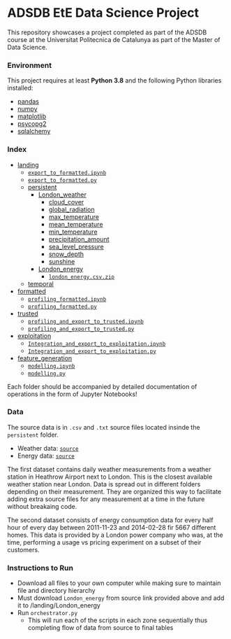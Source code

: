 # ADSDB EtE Data Science Project
This repository showcases a project completed as part of the ADSDB course at the Universitat Politecnica de Catalunya as part of the Master of Data Science. 

### Environment

This project requires at least **Python 3.8** and the following Python libraries installed:

- [pandas](https://pandas.pydata.org/docs/)
- [numpy](https://numpy.org/doc/)
- [matplotlib](https://matplotlib.org/stable/users/index.html)
- [psycopg2](https://pypi.org/project/psycopg2/)
- [sqlalchemy](https://docs.sqlalchemy.org/en/14/)

### Index
- [landing](https://github.com/emmanuelfwerr/ADSDB-EtE-Data-Science-Project/tree/main/landing)
  - [`export_to_formatted.ipynb`](https://github.com/emmanuelfwerr/ADSDB-EtE-Data-Science-Project/blob/main/landing/export_to_formatted.ipynb)
  - [`export_to_formatted.py`](https://github.com/emmanuelfwerr/ADSDB-EtE-Data-Science-Project/blob/main/landing/export_to_formatted.py)
  - [persistent](https://github.com/emmanuelfwerr/ADSDB-EtE-Data-Science-Project/tree/main/landing/persistent)
    - [London_weather](https://github.com/emmanuelfwerr/ADSDB-EtE-Data-Science-Project/tree/main/landing/persistent/London_weather)
      - [cloud_cover](https://github.com/emmanuelfwerr/ADSDB-EtE-Data-Science-Project/tree/main/landing/persistent/London_weather/cloud_cover)
      - [global_radiation](https://github.com/emmanuelfwerr/ADSDB-EtE-Data-Science-Project/tree/main/landing/persistent/London_weather/global_radiation)
      - [max_temperature](https://github.com/emmanuelfwerr/ADSDB-EtE-Data-Science-Project/tree/main/landing/persistent/London_weather/max_temperature)
      - [mean_temperature](https://github.com/emmanuelfwerr/ADSDB-EtE-Data-Science-Project/tree/main/landing/persistent/London_weather/mean_temperature)
      - [min_temperature](https://github.com/emmanuelfwerr/ADSDB-EtE-Data-Science-Project/tree/main/landing/persistent/London_weather/min_temperature)
      - [precipitation_amount](https://github.com/emmanuelfwerr/ADSDB-EtE-Data-Science-Project/tree/main/landing/persistent/London_weather/precipitation_amount)
      - [sea_level_pressure](https://github.com/emmanuelfwerr/ADSDB-EtE-Data-Science-Project/tree/main/landing/persistent/London_weather/sea_level_pressure)
      - [snow_depth](https://github.com/emmanuelfwerr/ADSDB-EtE-Data-Science-Project/tree/main/landing/persistent/London_weather/snow_depth)
      - [sunshine](https://github.com/emmanuelfwerr/ADSDB-EtE-Data-Science-Project/tree/main/landing/persistent/London_weather/sunshine)
    - [London_energy](https://github.com/emmanuelfwerr/ADSDB-EtE-Data-Science-Project/tree/main/landing/persistent/London_energy)
      - [`london_energy.csv.zip`](https://github.com/emmanuelfwerr/ADSDB-EtE-Data-Science-Project/tree/main/landing/persistent/London_energy)
  - [temporal](https://github.com/emmanuelfwerr/ADSDB-EtE-Data-Science-Project/tree/main/landing/temporal)
- [formatted](https://github.com/emmanuelfwerr/DataEngineering/tree/master/Build%20a%20Cloud%20Data%20Warehouse)
  - [`profiling_formatted.ipynb`](https://github.com/emmanuelfwerr/ADSDB-EtE-Data-Science-Project/blob/main/formatted/profiling_formatted.ipynb)
  - [`profiling_formatted.py`](https://github.com/emmanuelfwerr/ADSDB-EtE-Data-Science-Project/blob/main/formatted/profiling_formatted.py)
- [trusted](https://github.com/emmanuelfwerr/DataEngineering/tree/master/Build%20a%20Data%20Lake)
  - [`profiling_and_export_to_trusted.ipynb`](https://github.com/emmanuelfwerr/ADSDB-EtE-Data-Science-Project/blob/main/trusted/profiling_and_export_to_trusted.ipynb)
  - [`profiling_and_export_to_trusted.py`](https://github.com/emmanuelfwerr/ADSDB-EtE-Data-Science-Project/blob/main/trusted/profiling_and_export_to_trusted.py)
- [exploitation](https://github.com/emmanuelfwerr/DataEngineering/tree/master/Data%20Pipelines%20with%20Airflow)
  - [`Integration_and_export_to_exploitation.ipynb`](https://github.com/emmanuelfwerr/ADSDB-EtE-Data-Science-Project/blob/main/exploitation/Integration_and_export_to_exploitation.ipynb)
  - [`Integration_and_export_to_exploitation.py`](https://github.com/emmanuelfwerr/ADSDB-EtE-Data-Science-Project/blob/main/exploitation/integration_and_export_to_exploitation.py)
- [feature_generation](https://github.com/emmanuelfwerr/DataEngineering/tree/master/Data%20Pipelines%20with%20Airflow)
  - [`modelling.ipynb`](https://github.com/emmanuelfwerr/ADSDB-EtE-Data-Science-Project/blob/main/feature_generation/modelling.ipynb)
  - [`modelling.py`](https://github.com/emmanuelfwerr/ADSDB-EtE-Data-Science-Project/blob/main/feature_generation/modelling.py)

Each folder should be accompanied by detailed documentation of operations in the form of Jupyter Notebooks!

### Data

The source data is in `.csv` and  `.txt` source files located insinde the `persistent` folder.

* Weather data: [`source`](https://www.ecad.eu/dailydata/customquery.php?optionSelected=element&processtext1=Your+query+is+being+processed.+Please+wait...&blendingselect=yes&countryselect=SPAIN%7Ces&stationselect=All+stations%7C**&elementselect=All+elements%7C**&advanced=yes&periodselect=1979-2020%7C1979-2020&elevationselect=**&processtext2=Your+query+is+being+processed.+Please+wait)
* Energy data: [`source`](https://data.london.gov.uk/dataset/smartmeter-energy-use-data-in-london-households)
    
The first dataset contains daily weather measurements from a weather station in Heathrow Airport next to London. This is the closest available weather station near London. Data is spread out in different folders depending on their measurement. They are organized this way to facilitate adding extra source files for any measurement at a time in the future without breakaing code.

The second dataset consists of energy consumption data for every half hour of every day between 2011-11-23 and 2014-02-28 fir 5667 different homes. This data is provided by a London power company who was, at the time, performing a usage vs pricing experiment on a subset of their customers.

### Instructions to Run

* Download all files to your own computer while making sure to maintain file and directory hierarchy
* Must download `London_energy` from source link provided above and add it to /landing/London_energy
* Run `orchestrator.py`
    * This will run each of the scripts in each zone sequentially thus completing flow of data from source to final tables

